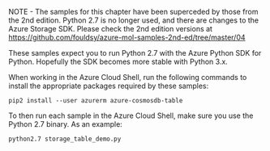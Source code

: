 NOTE - The samples for this chapter have been superceded by those from the 2nd edition. Python 2.7 is no longer used, and there are changes to the Azure Storage SDK. Please check the 2nd edition versions at https://github.com/fouldsy/azure-mol-samples-2nd-ed/tree/master/04


These samples expect you to run Python 2.7 with the Azure Python SDK for Python. Hopefully the SDK becomes more stable with Python 3.x.

When working in the Azure Cloud Shell, run the following commands to install the appropriate packages required by these samples:

```
pip2 install --user azurerm azure-cosmosdb-table
```

To then run each sample in the Azure Cloud Shell, make sure you use the Python 2.7 binary. As an example:

```
python2.7 storage_table_demo.py
```

